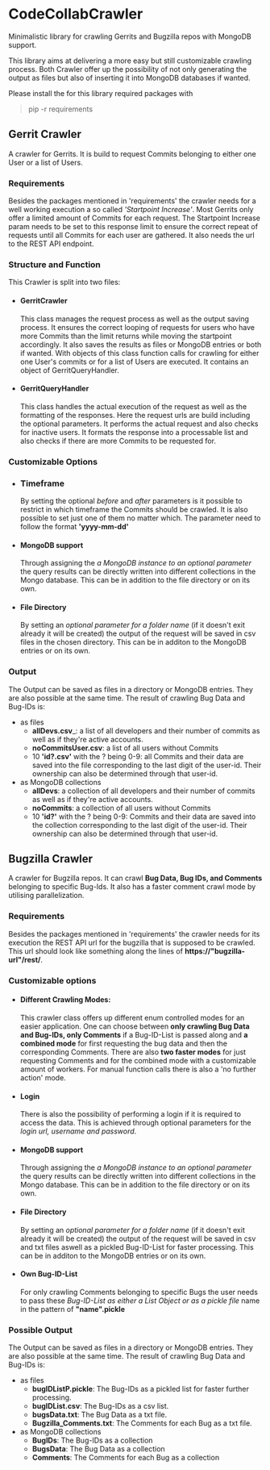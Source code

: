 # CodeCollabCrawler
Minimalistic library for crawling Gerrits and Bugzilla repos with MongoDB support.

This library aims at delivering a more easy but still customizable crawling process.
Both Crawler offer up the possibility of not only generating the output as files but also of inserting it into MongoDB
databases if wanted. 

Please install the for this library required packages with

> pip -r requirements


## Gerrit Crawler

A crawler for Gerrits. It is build to request Commits belonging to either one User or a list of Users.

### Requirements

Besides the packages mentioned in 'requirements' the crawler needs for a well working execution a so called 
*'Startpoint Increase'*. Most Gerrits only offer a limited amount of Commits for each request. The Startpoint Increase 
param needs to be set to this response limit to ensure the correct repeat of requests until all Commits for each user
are gathered.
It also needs the url to the REST API endpoint.

### Structure and Function

This Crawler is split into two files:
* #### GerritCrawler
  This class manages the request process as well as the output saving process. 
  It ensures the correct looping of requests for users who have more Commits than the limit returns while moving 
  the startpoint accordingly. It also saves the results as files or MongoDB entries or both if wanted.
  With objects of this class function calls for crawling for either one User's commits or for a list of Users are
  executed. It contains an object of GerritQueryHandler.
* #### GerritQueryHandler
  This class handles the actual execution of the request as well as the formatting of the responses.
  Here the request urls are build including the optional parameters. It performs the actual request and also checks for 
  inactive users. It formats the response into a processable list and also checks if there are more Commits to be
  requested for.  

### Customizable Options

* ### Timeframe
    By setting the optional *before* and *after* parameters is it possible to restrict in which timeframe the Commits
    should be crawled. It is also possible to set just one of them no matter which.
    The parameter need to follow the format **'yyyy-mm-dd'**
* #### MongoDB support
    Through assigning the *a MongoDB instance to an optional parameter* the query results can be directly written into
    different collections in the Mongo database. This can be in addition to the file directory or on its own.
    
* #### File Directory
    By setting an *optional parameter for a folder name* (if it doesn't exit already it will be created) the output of 
    the request will be saved in csv files in the chosen directory. This can be in additon to the MongoDB entries
    or on its own.
    
### Output

The Output can be saved as files in a directory or MongoDB entries. They are also possible at the same time.
The result of crawling Bug Data and Bug-IDs is:
* as files
  * __allDevs.csv___: a list of all developers and their number of commits as well as if they're active accounts.
  * __noCommitsUser.csv__: a list of all users without Commits
  * 10 __'id?.csv'__ with the ? being 0-9: all Commits and their data are saved into the file corresponding to the 
    last digit of the user-id. Their ownership can also be determined through that user-id.
* as MongoDB collections
  * __allDevs__: a collection of all developers and their number of commits as well as if they're active accounts.
  * __noCommits__:  a collection of all users without Commits
  * 10 __'id?'__ with the ? being 0-9:  Commits and their data are saved into the collection corresponding to the 
    last digit of the user-id. Their ownership can also be determined through that user-id.

## Bugzilla Crawler

A crawler for Bugzilla repos. It can crawl **Bug Data, Bug IDs, and Comments** belonging to specific Bug-Ids.
It also has a faster comment crawl mode by utilising parallelization.

### Requirements

Besides the packages mentioned in 'requirements' the crawler needs for its execution the REST API url for the 
bugzilla that is supposed to be crawled. This url should look like something along the lines of 
**https://"bugzilla-url"/rest/**.

### Customizable options

* #### Different Crawling Modes:
    This crawler class offers up different enum controlled modes for an easier application. 
    One can choose between **only crawling Bug Data and Bug-IDs, only Comments** if a Bug-ID-List is passed along 
    and **a combined mode** for first requesting the bug data and then the corresponding Comments. There are also 
    **two faster modes** for just requesting Comments and for the combined mode with a customizable amount of workers. 
    For manual function calls there is also a 'no further action' mode.

* #### Login
    There is also the possibility of performing a login if it is required to access the data. This is achieved through 
    optional parameters for the *login url, username and password*.

* #### MongoDB support
    Through assigning the *a MongoDB instance to an optional parameter* the query results can be directly written into
    different collections in the Mongo database. This can be in addition to the file directory or on its own.
    
* #### File Directory
    By setting an *optional parameter for a folder name* (if it doesn't exit already it will be created) the output of 
    the request will be saved in csv and txt files aswell as a pickled Bug-ID-List for faster processing. This can be 
    in additon to the MongoDB entries or on its own.

* #### Own Bug-ID-List
    For only crawling Comments belonging to specific Bugs the user needs to pass these *Bug-ID-List as either a List Object
    or as a pickle file* name in the pattern of **"name".pickle**
    
### Possible Output

The Output can be saved as files in a directory or MongoDB entries. They are also possible at the same time.
The result of crawling Bug Data and Bug-IDs is:
* as files
  * __bugIDListP.pickle__: The Bug-IDs as a pickled list for faster further processing.
  * __bugIDList.csv__: The Bug-IDs as a csv list.
  * __bugsData.txt__: The Bug Data as a txt file.
  * __Bugzilla_Comments.txt__: The Comments for each Bug as a txt file.
* as MongoDB collections
  * __BugIDs__: The Bug-IDs as a collection
  * __BugsData__: The Bug Data as a collection
  * __Comments__: The Comments for each Bug as a collection
